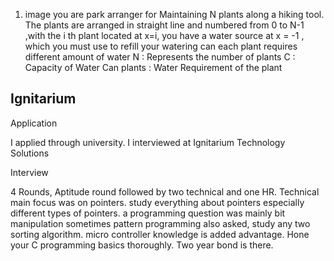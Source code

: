 1. image you are park arranger for Maintaining N plants along a hiking tool. The plants are arranged in  straight line and numbered from 0 to N-1 ,with the i th plant located at x=i, you have a water source at x = -1 , which you must use to refill your watering can 
   each plant requires different amount of water 
   N : Represents the number of plants 
   C : Capacity of Water Can
   plants : Water Requirement of the plant 



## Ignitarium 

Application

I applied through university. I interviewed at Ignitarium Technology Solutions

Interview

4 Rounds, Aptitude round followed by two technical and one HR. Technical main focus was on pointers. study everything about pointers especially different types of pointers. a programming question was mainly bit manipulation sometimes pattern programming also asked, study any two sorting algorithm. micro controller knowledge is added advantage. Hone your C programming basics thoroughly. Two year bond is there.
 
